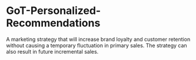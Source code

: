 # GoT-Personalized-Recommendations
A marketing strategy that will increase brand loyalty and customer retention without causing a temporary fluctuation in primary sales. The strategy can also result in future incremental sales.
